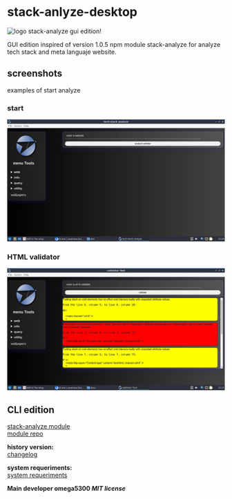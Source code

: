 # stack-anlyze-desktop

![logo stack-analyze gui edition!](docs/stack-gui-logo.png "stack-analyze gui edition")

GUI edition inspired of version 1.0.5 npm module stack-analyze for analyze tech stack and meta languaje website.

## screenshots
examples of start analyze

### start
![window start stack-analyze gui edition!](docs/start-window.jpg "window start")

### HTML validator
![start HTML validator exclusive tool](docs/validator-tool.jpg "finish analyzer")

## CLI edition
[stack-analyze module](https://www.npmjs.com/package/stack-analyze)<br>
[module repo](https://github.com/intermachine-developers/stack-analyze)

**history version:<br>**
[changelog](/changelog.md)

**system requeriments:<br>**
[system requeriments](/requeriments.md)

**Main developer omega5300 _MIT license_**
